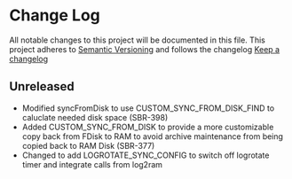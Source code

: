 # Change Log
All notable changes to this project will be documented in this file.
This project adheres to [Semantic Versioning](http://semver.org/) and follows
the changelog [Keep a changelog](http://keepachangelog.com/)

## Unreleased
- Modified syncFromDisk to use CUSTOM_SYNC_FROM_DISK_FIND to caluclate needed disk space (SBR-398)
- Added CUSTOM_SYNC_FROM_DISK to provide a more customizable copy back from FDisk to RAM to avoid archive maintenance from being copied back to RAM Disk (SBR-377)
- Changed to add LOGROTATE_SYNC_CONFIG to switch off logrotate timer and integrate calls from log2ram